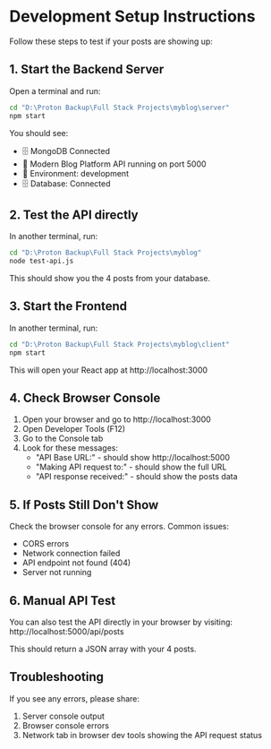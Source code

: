 # Development Setup Instructions

Follow these steps to test if your posts are showing up:

## 1. Start the Backend Server

Open a terminal and run:
```bash
cd "D:\Proton Backup\Full Stack Projects\myblog\server"
npm start
```

You should see:
- 🗄️ MongoDB Connected
- 🚀 Modern Blog Platform API running on port 5000
- 📝 Environment: development
- 🗄️ Database: Connected

## 2. Test the API directly

In another terminal, run:
```bash
cd "D:\Proton Backup\Full Stack Projects\myblog"
node test-api.js
```

This should show you the 4 posts from your database.

## 3. Start the Frontend

In another terminal, run:
```bash
cd "D:\Proton Backup\Full Stack Projects\myblog\client"
npm start
```

This will open your React app at http://localhost:3000

## 4. Check Browser Console

1. Open your browser and go to http://localhost:3000
2. Open Developer Tools (F12)
3. Go to the Console tab
4. Look for these messages:
   - "API Base URL:" - should show http://localhost:5000
   - "Making API request to:" - should show the full URL
   - "API response received:" - should show the posts data

## 5. If Posts Still Don't Show

Check the browser console for any errors. Common issues:
- CORS errors
- Network connection failed
- API endpoint not found (404)
- Server not running

## 6. Manual API Test

You can also test the API directly in your browser by visiting:
http://localhost:5000/api/posts

This should return a JSON array with your 4 posts.

## Troubleshooting

If you see any errors, please share:
1. Server console output
2. Browser console errors
3. Network tab in browser dev tools showing the API request status
